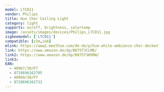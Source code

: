 ```yaml
---
model: LTC011
vendor: Philips
title: Hue Cher Ceiling Light
category: light
supports: on/off, brightness, colortemp
image: /assets/images/devices/Philips_LTC011.jpg
zigbeemodel: ['LTC011']
compatible: [z2m,iob]
mlink: https://www2.meethue.com/de-de/p/hue-white-ambiance-cher-deckenleuchte/4096730P7
link: https://www.amazon.de/dp/B075T3CLM8/
link2: https://www.amazon.de/dp/B075T3KH9W/
link3: 
EAN: 
  - 40967/30/P7
  - 8718696162705
  - 40969/30/P7
  - 8718696162712
---
```

